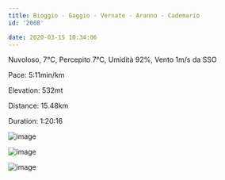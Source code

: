 ```yaml
---
title: Bioggio - Gaggio - Vernate - Aranno - Cademario
id: '2008'

date: 2020-03-15 10:34:06
---
```


Nuvoloso, 7°C, Percepito 7°C, Umidità 92%, Vento 1m/s da SSO

Pace: 5:11min/km

Elevation: 532mt

Distance: 15.48km

Duration: 1:20:16

![image](/images/2021/08/IMG_1816_hu47e7ce180c25fe364525d6338a7410b0_508901_700x0_resize_q75_box.jpg)

![image](/images/2021/08/IMG_1817_hu62f428d1e139f7ff8b39ae0bca382b97_482283_700x0_resize_q75_box.jpg)

![image](/images/2021/08/20200315-activity-image_hua960b7a6d84cc01b08699d654e6c8889_82434_700x0_resize_q75_box.jpg)

<!-- ![image](/images/2021/08/20200315-activity-map_hu29adf9719704c3e202a6fdc8c8581bca_70041_700x0_resize_box_3.png) -->
